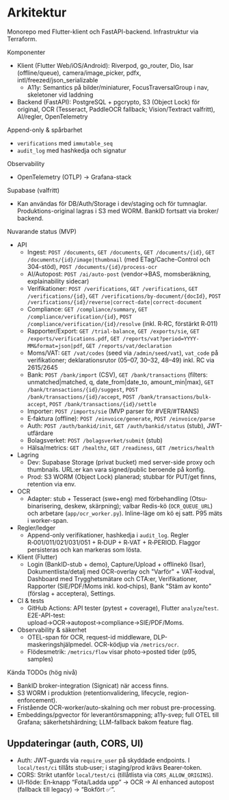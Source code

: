 # Arkitektur

Monorepo med Flutter-klient och FastAPI-backend. Infrastruktur via Terraform.

Komponenter

- Klient (Flutter Web/iOS/Android): Riverpod, go_router, Dio, Isar (offline/queue), camera/image_picker, pdfx, intl/freezed/json_serializable
  - A11y: Semantics på bilder/miniaturer, FocusTraversalGroup i nav, skeletoner vid laddning
- Backend (FastAPI): PostgreSQL + pgcrypto, S3 (Object Lock) för original, OCR (Tesseract, PaddleOCR fallback; Vision/Textract valfritt), AI/regler, OpenTelemetry

Append-only & spårbarhet

- `verifications` med `immutable_seq`
- `audit_log` med hashkedja och signatur

Observability

- OpenTelemetry (OTLP) → Grafana-stack

Supabase (valfritt)

- Kan användas för DB/Auth/Storage i dev/staging och för tumnaglar. Produktions-original lagras i S3 med WORM. BankID fortsatt via broker/ backend.


Nuvarande status (MVP)

- API
  - Ingest: `POST /documents`, `GET /documents`, `GET /documents/{id}`, `GET /documents/{id}/image|thumbnail` (med ETag/Cache-Control och 304-stöd), `POST /documents/{id}/process-ocr`
  - AI/Autopost: `POST /ai/auto-post` (vendor→BAS, momsberäkning, explainability sidecar)
  - Verifikationer: `POST /verifications`, `GET /verifications`, `GET /verifications/{id}`, `GET /verifications/by-document/{docId}`, `POST /verifications/{id}/reverse|correct-date|correct-document`
  - Compliance: `GET /compliance/summary`, `GET /compliance/verification/{id}`, `POST /compliance/verification/{id}/resolve` (inkl. R‑RC, förstärkt R‑011)
  - Rapporter/Export: `GET /trial-balance`, `GET /exports/sie`, `GET /exports/verifications.pdf`, `GET /reports/vat?period=YYYY-MM&format=json|pdf`, `GET /reports/vat/declaration`
  - Moms/VAT: `GET /vat/codes` (seed via `/admin/seed/vat`), `vat_code` på verifikationer; deklarationsrutor (05–07, 30–32, 48–49) inkl. RC via 2615/2645
  - Bank: `POST /bank/import` (CSV), `GET /bank/transactions` (filters: unmatched|matched, q, date_from|date_to, amount_min|max), `GET /bank/transactions/{id}/suggest`, `POST /bank/transactions/{id}/accept`, `POST /bank/transactions/bulk-accept`, `POST /bank/transactions/{id}/settle`
  - Importer: `POST /imports/sie` (MVP parser för #VER/#TRANS)
  - E‑faktura (offline): `POST /einvoice/generate`, `POST /einvoice/parse`
  - Auth: `POST /auth/bankid/init`, `GET /auth/bankid/status` (stub), JWT-utfärdare
  - Bolagsverket: `POST /bolagsverket/submit` (stub)
  - Hälsa/metrics: `GET /healthz`, `GET /readiness`, `GET /metrics/health`
- Lagring
  - Dev: Supabase Storage (privat bucket) med server-side proxy och thumbnails. URL:er kan vara signed/public beroende på konfig.
  - Prod: S3 WORM (Object Lock) planerad; stubbar för PUT/get finns, retention via env.
- OCR
  - Adapter: stub + Tesseract (swe+eng) med förbehandling (Otsu-binarisering, deskew, skärpning); valbar Redis-kö (`OCR_QUEUE_URL`) och arbetare (`app/ocr_worker.py`). Inline-läge om kö ej satt. P95 mäts i worker-span.
- Regler/ledger
  - Append-only verifikationer, hashkedja i `audit_log`. Regler R‑001/011/021/031/051 + R‑DUP + R‑VAT + R‑PERIOD. Flaggor persisteras och kan markeras som lösta.
- Klient (Flutter)
  - Login (BankID-stub + demo), Capture/Upload + offlinekö (Isar), Dokumentlista/detalj med OCR-overlay och "Varför" + VAT‑kodval, Dashboard med Trygghetsmätare och CTA:er, Verifikationer, Rapporter (SIE/PDF/Moms inkl. kod‑chips), Bank "Stäm av konto" (förslag + acceptera), Settings.
- CI & tests
  - GitHub Actions: API tester (pytest + coverage), Flutter `analyze`/`test`. E2E-API-test: upload→OCR→autopost→compliance→SIE/PDF/Moms.
- Observability & säkerhet
  - OTEL-span för OCR, request-id middleware, DLP-maskeringshjälpmedel. OCR-ködjup via `/metrics/ocr`.
  - Flödesmetrik: `/metrics/flow` visar photo→posted tider (p95, samples)

Kända TODOs (hög nivå)

- BankID broker-integration (Signicat) när access finns.
- S3 WORM i produktion (retentionvalidering, lifecycle, region-enforcement).
- Fristående OCR-worker/auto-skalning och mer robust pre-processing.
- Embeddings/pgvector för leverantörsmappning; a11y-svep; full OTEL till Grafana; säkerhetshärdning; LLM-fallback bakom feature flag.

## Uppdateringar (auth, CORS, UI)

- Auth: JWT‑guards via `require_user` på skyddade endpoints. I `local/test/ci` tillåts stub‑user; i staging/prod krävs Bearer‑token.
- CORS: Strikt utanför `local/test/ci` (tillåtlista via `CORS_ALLOW_ORIGINS`).
- UI‑flöde: En‑knapp “Fota/Ladda upp” → OCR → AI enhanced autopost (fallback till legacy) → “Bokfört ✅”.

